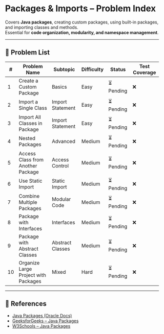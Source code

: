 # Packages & Imports – Problem Index

Covers **Java packages**, creating custom packages, using built-in packages, and importing classes and methods.  
Essential for **code organization, modularity, and namespace management**.

---

## 📌 Problem List

| # | Problem Name | Subtopic | Difficulty | Status | Test Coverage |
|---|--------------|----------|------------|--------|---------------|
| 1 | Create a Custom Package | Basics | Easy | ⏳ Pending | ❌ |
| 2 | Import a Single Class | Import Statement | Easy | ⏳ Pending | ❌ |
| 3 | Import All Classes in Package | Import Statement | Easy | ⏳ Pending | ❌ |
| 4 | Nested Packages | Advanced | Medium | ⏳ Pending | ❌ |
| 5 | Access Class from Another Package | Access Control | Medium | ⏳ Pending | ❌ |
| 6 | Use Static Import | Static Import | Medium | ⏳ Pending | ❌ |
| 7 | Combine Multiple Packages | Modular Code | Medium | ⏳ Pending | ❌ |
| 8 | Package with Interfaces | Interfaces | Medium | ⏳ Pending | ❌ |
| 9 | Package with Abstract Classes | Abstract Classes | Medium | ⏳ Pending | ❌ |
| 10 | Organize Large Project with Packages | Mixed | Hard | ⏳ Pending | ❌ |

---

## 🔗 References

- [Java Packages (Oracle Docs)](https://docs.oracle.com/javase/tutorial/java/package/)
- [GeeksforGeeks – Java Packages](https://www.geeksforgeeks.org/packages-in-java/)
- [W3Schools – Java Packages](https://www.w3schools.com/java/java_packages.asp)
